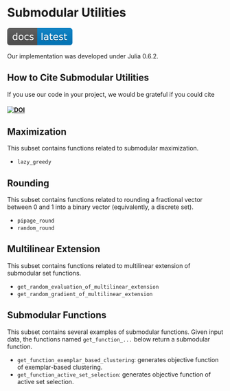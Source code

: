 # Submodular Utilities

[![DOI](img/docs-latest-blue.svg)](docs/build/index.md)

Our implementation was developed under Julia 0.6.2.

## How to Cite Submodular Utilities

If you use our code in your project, we would be grateful if you could cite

#### [![DOI](https://zenodo.org/badge/159565266.svg)](https://zenodo.org/badge/latestdoi/159565266)

## Maximization

This subset contains functions related to submodular maximization.

- `lazy_greedy`

## Rounding

This subset contains functions related to rounding a fractional vector between 0 and 1 into a binary vector (equivalently, a discrete set).

- `pipage_round`
- `random_round`

## Multilinear Extension

This subset contains functions related to multilinear extension of submodular set functions.

- `get_random_evaluation_of_multilinear_extension`
- `get_random_gradient_of_multilinear_extension`

## Submodular Functions

This subset contains several examples of submodular functions. Given input data, the functions named `get_function_...` below return a submodular function. 

- `get_function_exemplar_based_clustering`: generates objective function of exemplar-based clustering.
- `get_function_active_set_selection`: generates objective function of active set selection.